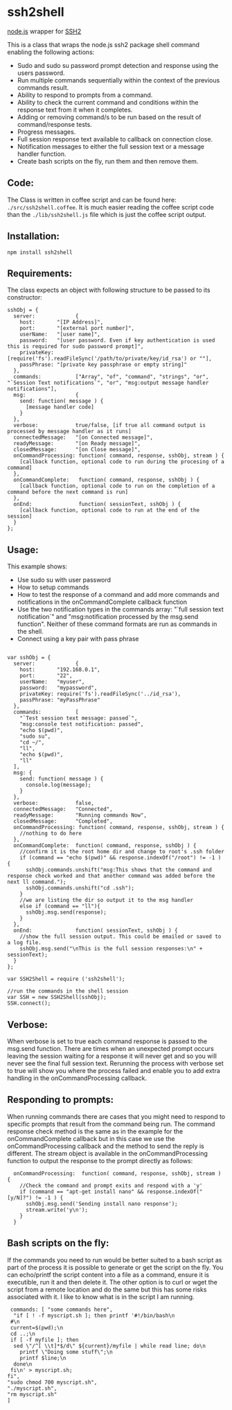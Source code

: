 ssh2shell
======================

[node.js](http://nodejs.org/) wrapper for [SSH2](https://github.com/mscdex/ssh2) 


This is a class that wraps the node.js ssh2 package shell command enabling the following actions:

* Sudo and sudo su password prompt detection and response using the users password.
* Run multiple commands sequentially within the context of the previous commands result.
* Ability to respond to prompts from a command.
* Ability to check the current command and conditions within the response text from it when it completes.
* Adding or removing command/s to be run based on the result of command/response tests.
* Progress messages.
* Full session response text available to callback on connection close.
* Notification messages to either the full session text or a message handler function.
* Create bash scripts on the fly, run them and then remove them.

Code:
-----
The Class is written in coffee script and can be found here: `./src/ssh2shell.coffee`. It is much easier reading the coffee script code than the `./lib/ssh2shell.js` file which is just the coffee script output.
 
Installation:
------------
```
npm install ssh2shell
```

Requirements:
------------
The class expects an object with following structure to be passed to its constructor:
```
sshObj = {
  server:             {       
    host:       "[IP Address]",
    port:       "[external port number]",
    userName:   "[user name]",
    password:   "[user password. Even if key authentication is used this is required for sudo password prompt]",
    privateKey: [require('fs').readFileSync('/path/to/private/key/id_rsa') or ""],
    passPhrase: "[private key passphrase or empty string]"
  },
  commands:           ["Array", "of", "command", "strings", "or", "`Session Text notifications`", "or", "msg:output message handler notifications"],
  msg:                {
    send: function( message ) {
      [message handler code]
    }
  }, 
  verbose:            true/false, [if true all command output is processed by message handler as it runs]
  connectedMessage:   "[on Connected message]",
  readyMessage:       "[on Ready message]",
  closedMessage:      "[on Close message]",
  onCommandProcessing: function( command, response, sshObj, stream ) {
    [callback function, optional code to run during the procesing of a command]
  },
  onCommandComplete:   function( command, response, sshObj ) {
    [callback function, optional code to run on the completion of a command before the next command is run]
  },
  onEnd:               function( sessionText, sshObj ) {
    [callback function, optional code to run at the end of the session]
  }
};
```    

Usage:
-------
This example shows:
* Use sudo su with user password
* How to setup commands
* How to test the response of a command and add more commands and notifications in the onCommandComplete callback function
* Use the two notification types in the commands array: "\`full session text notification\`" and "msg:notification processed by the msg.send function". Neither of these command formats are run as commands in the shell.
* Connect using a key pair with pass phrase
 

```

var sshObj = {
  server:             {     
    host:       "192.168.0.1",
    port:       "22",
    userName:   "myuser",
    password:   "mypassword",
    privateKey: require('fs').readFileSync('../id_rsa'),
    passPhrase: "myPassPhrase"
  },
  commands:           [
    "`Test session text message: passed`",
    "msg:console test notification: passed",
    "echo $(pwd)",
    "sudo su",
    "cd ~/",
    "ll",
    "echo $(pwd)",
    "ll"
  ],
  msg: {
    send: function( message ) {
      console.log(message);
    }
  },
  verbose:            false,
  connectedMessage:   "Connected",
  readyMessage:       "Running commands Now",
  closedMessage:      "Completed",
  onCommandProcessing: function( command, response, sshObj, stream ) {
    //nothing to do here
  },
  onCommandComplete:  function( command, response, sshObj ) {
    //confirm it is the root home dir and change to root's .ssh folder
    if (command == "echo $(pwd)" && response.indexOf("/root") != -1 ) {
      sshObj.commands.unshift("msg:This shows that the command and response check worked and that another command was added before the next ll command.");
      sshObj.commands.unshift("cd .ssh");
    }
    //we are listing the dir so output it to the msg handler
    else if (command == "ll"){      
      sshObj.msg.send(response);
    }
  },
  onEnd:              function( sessionText, sshObj ) {
    //show the full session output. This could be emailed or saved to a log file.
    sshObj.msg.send("\nThis is the full session responses:\n" + sessionText);
  }
};

var SSH2Shell = require ('ssh2shell');

//run the commands in the shell session
var SSH = new SSH2Shell(sshObj);
SSH.connect();

```

Verbose:
--------
When verbose is set to true each command response is passed to the msg.send function. 
There are times when an unexpected prompt occurs leaving the session waiting for a response it will never get and so you will never see the final full session text. 
Rerunning the process with verbose set to true will show you where the process failed and enable you to add extra handling in the onCommandProcessing callback.

Responding to prompts:
----------------------
When running commands there are cases that you might need to respond to specific prompts that result from the command being run.
The command response check method is the same as in the example for the onCommandComplete callback but in this case we use the onCommandProcessing callback and the method to send the reply is different.
The stream object is available in the onCommandProcessing function to output the response to the prompt directly as follows:

```
  onCommandProcessing:  function( command, response, sshObj, stream ) {
    //Check the command and prompt exits and respond with a 'y'
    if (command == "apt-get install nano" && response.indexOf("[y/N]?") != -1 ) {
      sshObj.msg.send('Sending install nano response');
      stream.write('y\n');
    }
  }
```

Bash scripts on the fly:
------------------------
If the commands you need to run would be better suited to a bash script as part of the process it is possible to generate or get the script on the fly. 
You can echo/printf the script content into a file as a command, ensure it is executible, run it and then delete it.
The other option is to curl or wget the script from a remote location and do the same but this has some risks associated with it. I like to know what is in the script I am running.

```
 commands: [ "some commands here",
  "if [ ! -f myscript.sh ]; then printf '#!/bin/bash\n
 #\n
 current=$(pwd);\n
 cd ..;\n
 if [ -f myfile ]; then
  sed \"/^[ \\t]*$/d\" ${current}/myfile | while read line; do\n
    printf \"Doing some stuff\";\n
    printf $line;\n
  done\n
 fi\n' > myscript.sh; 
fi",
"sudo chmod 700 myscript.sh",
"./myscript.sh",
"rm myscript.sh"
]
```
